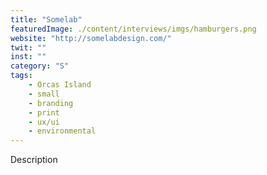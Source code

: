 ```yaml
---
title: "Somelab"
featuredImage: ./content/interviews/imgs/hamburgers.png
website: "http://somelabdesign.com/"
twit: ""
inst: ""
category: "S"
tags:
    - Orcas Island
    - small
    - branding
    - print
    - ux/ui
    - environmental
---
```


Description

